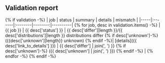 ## Validation report
{% if validation -%}
| job | status | summary | details | mismatch |
|-----|:-------|:--------|--------:|----------|
{% for job, desc in validation.items() -%}
| {{ job }} | {{ desc['status'] }} | {{ desc['differ']|length }}/{{ desc['distributions']|length }} distributions differ {% if desc['unknown']-%}({{desc['unknown']|length}} unknown) {% endif -%}| [details]({{ desc['link_to_details'] }}) | {{ desc['differ'] | join(', ') }} {% if desc['unknown']-%} ({{ desc['unknown'] | join(', ') }}) {% endif -%} |
{% endfor -%}
{% endif -%}
